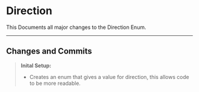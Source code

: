 Direction
===================


This Documents all major changes to the Direction Enum.

----------


Changes and Commits
-------------
> **Inital Setup:**
> - Creates an enum that gives a value for direction, this allows code to be more readable.

